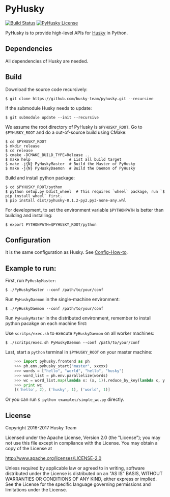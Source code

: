 PyHusky
=======

[![Build Status](https://travis-ci.org/husky-team/pyhusky.svg?branch=master)](https://travis-ci.org/husky-team/pyhusky)
[![PyHusky License](https://img.shields.io/badge/license-Apache%202.0-blue.svg)](https://github.com/husky-team/pyhusky/blob/master/LICENSE)

PyHusky is to provide high-level APIs for [Husky](https://github.com/husky-team/husky) in Python.

Dependencies
-------------

All dependencies of Husky are needed.

Build
-----

Download the source code recursively:

    $ git clone https://github.com/husky-team/pyhusky.git --recursive

If the submodule Husky needs to update:

    $ git submodule update --init --recursive

We assume the root directory of PyHusky is `$PYHUSKY_ROOT`. Go to `$PYHUSKY_ROOT` and do a out-of-source build using CMake:

    $ cd $PYHUSKY_ROOT
    $ mkdir release
    $ cd release
    $ cmake -DCMAKE_BUILD_TYPE=Release ..
    $ make help                 # List all build target
    $ make -j{N} PyHuskyMaster  # Build the Master of PyHusky
    $ make -j{N} PyHuskyDaemon  # Build the Daemon of PyHusky

Build and install python package:

    $ cd $PYHUSKY_ROOT/python
    $ python setup.py bdist_wheel  # This requires `wheel` package, run `$ pip install wheel` first.
    $ pip install dist/pyhusky-0.1.2-py2.py3-none-any.whl

For development, to set the environment variable `$PYTHONPATH` is better than building and installing:

    $ export PYTHONPATH=$PYHUSKY_ROOT/python

Configuration
-------------

It is the same configuration as Husky. See [Config-How-to](https://github.com/husky-team/husky/wiki/Config-How-to).

Example to run:
-------------

First, run `PyHuskyMaster`:

    $ ./PyHuskyMaster --conf /path/to/your/conf

Run `PyHuskyDaemon` in the single-machine environment:

    $ ./PyHuskyDaemon --conf /path/to/your/conf

Run `PyHuskyMaster` in the distributed environment, remember to install python pacakge on each machine first:
    
Use `scritps/exec.sh` to execute `PyHuskyDaemon` on all worker machines:

    $ ./scritps/exec.sh PyHuskyDaemon --conf /path/to/your/conf

Last, start a `python` terminal in `$PYHUSKY_ROOT` on your master machine:

```python
    >>> import pyhusky.frontend as ph
    >>> ph.env.pyhusky_start("master", xxxxx)
    >>> words = ["hello", "world", "hello", "husky"]
    >>> word_list = ph.env.parallelize(words)
    >>> wc = word_list.map(lambda x: (x, 1)).reduce_by_key(lambda x, y: x + y).collect()
    >>> print wc
    [('hello', 2), ('husky', 1), ('world', 1)]
```

Or you can run `$ python examples/simple_wc.py` directly.

License
---------------

Copyright 2016-2017 Husky Team

Licensed under the Apache License, Version 2.0 (the "License");
you may not use this file except in compliance with the License.
You may obtain a copy of the License at

http://www.apache.org/licenses/LICENSE-2.0

Unless required by applicable law or agreed to in writing, software
distributed under the License is distributed on an "AS IS" BASIS,
WITHOUT WARRANTIES OR CONDITIONS OF ANY KIND, either express or implied.
See the License for the specific language governing permissions and
limitations under the License.
